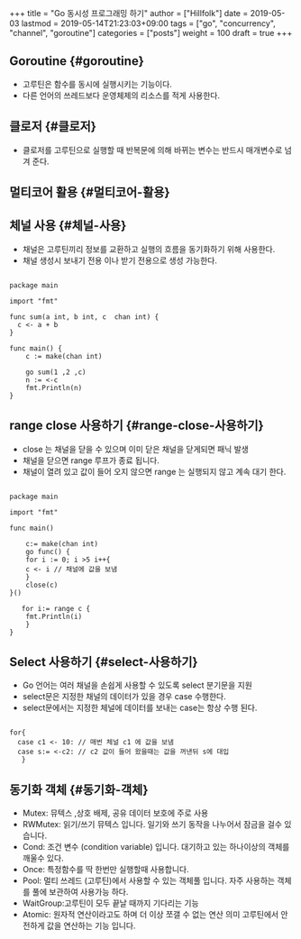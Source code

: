+++
title = "Go 동시성 프로그래밍 하기"
author = ["Hillfolk"]
date = 2019-05-03
lastmod = 2019-05-14T21:23:03+09:00
tags = ["go", "concurrency", "channel", "goroutine"]
categories = ["posts"]
weight = 100
draft = true
+++

## Goroutine {#goroutine}

-   고루틴은 함수를 동시에 실행시키는 기능이다.
-   다른 언어의 쓰레드보다 운영체제의 리소스를 적게 사용한다.


## 클로저 {#클로저}

-   클로저를 고루틴으로 실행할 때 반복문에 의해 바뀌는 변수는 반드시 매개변수로 넘겨 준다.


## 멀티코어 활용 {#멀티코어-활용}


## 체널 사용 {#체널-사용}

-   채널은 고루틴끼리 정보를 교환하고 실행의 흐름을 동기화하기 위해 사용한다.
-   채널 생성시 보내기 전용 이나 받기 전용으로 생성 가능한다.

```nil

package main

import "fmt"

func sum(a int, b int, c  chan int) {
  c <- a + b
}

func main() {
    c := make(chan int)

    go sum(1 ,2 ,c)
    n := <-c
    fmt.Println(n)
}

```


## range close 사용하기 {#range-close-사용하기}

-   close 는 채널을 닫을 수 있으며 이미 닫은 채널을 닫게되면 패닉 발생
-   채널을 닫으면 range 루프가 종료 됩니다.
-   채널이 열려 있고 값이 들어 오지 않으면 range 는 실행되지 않고 계속 대기 한다.

```nil

package main

import "fmt"

func main()

    c:= make(chan int)
    go func() {
    for i := 0; i >5 i++{
    c <- i // 채널에 값을 보냄
    }
    close(c)
}()

   for i:= range c {
    fmt.Println(i)
    }
}

```


## Select 사용하기 {#select-사용하기}

-   Go 언어는 여러 채널을 손쉽게 사용할 수 있도록 select 분기문을 지원
-   select문은 지정한 채널의 데이터가 있을 경우 case 수행한다.
-   select문에서는 지정한 체널에 데이터를 보내는 case는 항상 수행 된다.

```nil

for{
  case c1 <- 10: // 매번 체널 c1 에 값을 보냄
  case s:= <-c2: // c2 값이 들어 왔을때는 값을 꺼낸뒤 s에 대입
   }

```


## 동기화 객체 {#동기화-객체}

-   Mutex: 뮤텍스 ,상호 배제, 공유 데이터 보호에 주로 사용
-   RWMutex: 읽기/쓰기 뮤텍스 입니다. 일기와 쓰기 동작을 나누어서 잠금을 걸수 있습니다.
-   Cond: 조건 변수 (condition variable) 입니다. 대기하고 있는 하나이상의 객체를 깨울수 있다.
-   Once: 특정함수를 딱 한번만 실행할때 사용합니다.
-   Pool: 멀티 쓰레드 (고루틴)에서 사용할 수 있는 객체풀 입니다. 자주 사용하는 객체를 풀에 보관하여 사용가능 하다.
-   WaitGroup:고루틴이 모두 끝날 때까지 기다리는 기능
-   Atomic: 원자적 연산이라고도 하며 더 이상 쪼갤 수 없는 연산 의미 고루틴에서 안전하게 값을 연산하는 기능 입니다.
